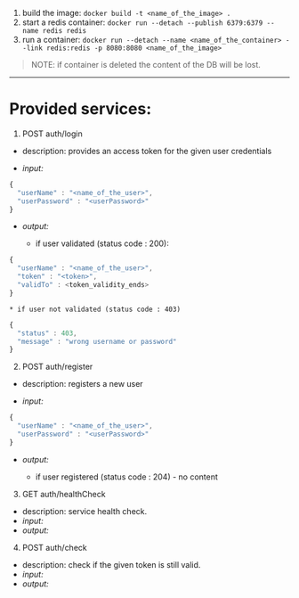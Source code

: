1. build the image: `docker build -t <name_of_the_image> .`
2. start a redis container: `docker run --detach --publish 6379:6379 --name redis redis`
3. run a container: `docker run --detach --name <name_of_the_container> --link redis:redis -p 8080:8080 <name_of_the_image>`

> NOTE: if container is deleted the content of the DB will be lost.

---

# Provided services:

1. POST auth/login

  * description: provides an access token for the given user credentials

  * _input:_
```javascript
{
  "userName" : "<name_of_the_user>",
  "userPassword" : "<userPassword>"
}
```
  * _output:_

    * if user validated (status code : 200):
```javascript
{
  "userName" : "<name_of_the_user>",
  "token" : "<token>",
  "validTo" : <token_validity_ends>
}
```

    * if user not validated (status code : 403)
```javascript
{
  "status" : 403,
  "message" : "wrong username or password"
}
```

2. POST auth/register

  * description: registers a new user

  * _input:_
```javascript
{
  "userName" : "<name_of_the_user>",
  "userPassword" : "<userPassword>"
}
```
  * _output:_

    * if user registered (status code : 204) - no content

3. GET auth/healthCheck

  * description: service health check.
  * _input:_
  * _output:_

4. POST auth/check

  * description: check if the given token is still valid.
  * _input:_
  * _output:_

